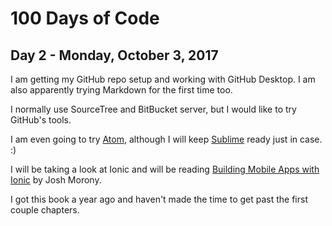 # 100 Days of Code
## Day 2 - Monday, October 3, 2017
I am getting my GitHub repo setup and working with GitHub Desktop.  I am also apparently trying Markdown for the first time too.

I normally use SourceTree and BitBucket server, but I would like to try GitHub's tools.

I am even going to try [Atom](https://atom.io/), although I will keep [Sublime](https://www.sublimetext.com/) ready just in case.  :)

I will be taking a look at Ionic and will be reading [Building Mobile Apps with Ionic](https://www.joshmorony.com/building-mobile-apps-with-ionic-2/) by Josh Morony.

I got this book a year ago and haven't made the time to get past the first couple chapters.
